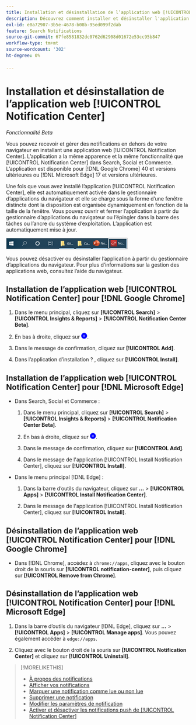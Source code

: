 ```yaml
---
title: Installation et désinstallation de l’application web [!UICONTROL Notification Center]
description: Découvrez comment installer et désinstaller l'application web [!UICONTROL Notification Center].
exl-id: e0a72907-3b5e-4678-b08b-95ed099f2dab
feature: Search Notifications
source-git-commit: 67fe8581832dc0762d62908d01672e53cc95b847
workflow-type: tm+mt
source-wordcount: '302'
ht-degree: 0%

---
```


# Installation et désinstallation de l’application web [!UICONTROL Notification Center]

*Fonctionnalité Beta*

Vous pouvez recevoir et gérer des notifications en dehors de votre navigateur en installant une application web [!UICONTROL Notification Center]. L’application a la même apparence et la même fonctionnalité que [!UICONTROL Notification Center] dans Search, Social et Commerce. L’application est disponible pour [!DNL Google Chrome] 40 et versions ultérieures ou [!DNL Microsoft Edge] 17 et versions ultérieures.

Une fois que vous avez installé l’application [!UICONTROL Notification Center], elle est automatiquement activée dans le gestionnaire d’applications du navigateur et elle se charge sous la forme d’une fenêtre distincte dont la disposition est organisée dynamiquement en fonction de la taille de la fenêtre. Vous pouvez ouvrir et fermer l’application à partir du gestionnaire d’applications du navigateur ou l’épingler dans la barre des tâches ou l’ancre du système d’exploitation. L’application est automatiquement mise à jour.

![Icône du Centre de notifications dans la barre des tâches de Microsoft Windows](/help/search-social-commerce/assets/windows-taskbar.png "Icône du Centre de notifications dans la barre des tâches de Microsoft Windows")

Vous pouvez désactiver ou désinstaller l’application à partir du gestionnaire d’applications du navigateur. Pour plus d’informations sur la gestion des applications web, consultez l’aide du navigateur.

## Installation de l’application web [!UICONTROL Notification Center] pour [!DNL Google Chrome]

1. Dans le menu principal, cliquez sur **[!UICONTROL Search]** > **[!UICONTROL Insights & Reports]** > **[!UICONTROL Notification Center Beta]**.

1. En bas à droite, cliquez sur ![Installer l’application web du centre de notification](/help/search-social-commerce/assets/notifications-install-app.png "Installer l’application web du centre de notification").

1. Dans le message de confirmation, cliquez sur **[!UICONTROL Add]**.

1. Dans l’application d’installation ? , cliquez sur **[!UICONTROL Install]**.

## Installation de l’application web [!UICONTROL Notification Center] pour [!DNL Microsoft Edge]

* Dans Search, Social et Commerce :

   1. Dans le menu principal, cliquez sur **[!UICONTROL Search]** > **[!UICONTROL Insights & Reports]** > **[!UICONTROL Notification Center Beta]**.

   1. En bas à droite, cliquez sur ![Installer l’application web du centre de notification](/help/search-social-commerce/assets/notifications-install-app.png "Installer l’application web du centre de notification").

   1. Dans le message de confirmation, cliquez sur **[!UICONTROL Add]**.

   1. Dans le message de l&#39;application [!UICONTROL Install Notification Center], cliquez sur **[!UICONTROL Install]**.

* Dans le menu principal [!DNL Edge] :

   1. Dans la barre d’outils du navigateur, cliquez sur **...** > **[!UICONTROL Apps]** > **[!UICONTROL Install Notification Center]**.

   1. Dans le message de l&#39;application [!UICONTROL Install Notification Center], cliquez sur **[!UICONTROL Install]**.

## Désinstallation de l’application web [!UICONTROL Notification Center] pour [!DNL Google Chrome]

* Dans [!DNL Chrome], accédez à `chrome://apps`, cliquez avec le bouton droit de la souris sur **[!UICONTROL notification-center]**, puis cliquez sur **[!UICONTROL Remove from Chrome]**.

## Désinstallation de l’application web [!UICONTROL Notification Center] pour [!DNL Microsoft Edge]

1. Dans la barre d’outils du navigateur [!DNL Edge], cliquez sur **...** > **[!UICONTROL Apps]** > **[!UICONTROL Manage apps]**. Vous pouvez également accéder à `edge://apps`.

1. Cliquez avec le bouton droit de la souris sur **[!UICONTROL Notification Center]** et cliquez sur **[!UICONTROL Uninstall]**.

>[!MORELIKETHIS]
>
>* [À propos des notifications](/help/search-social-commerce/notifications/notification-about.md)
>* [Afficher vos notifications](notification-view.md)
>* [Marquer une notification comme lue ou non lue](notification-mark-read-unread.md)
>* [Supprimer une notification](notification-delete.md)
>* [Modifier les paramètres de notification](notification-edit.md)
>* [Activer et désactiver les notifications push de [!UICONTROL Notification Center]](notifications-push-enable-disable.md)
